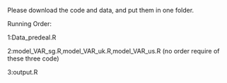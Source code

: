 Please download the code and data, and put them in one folder.




Running Order:

1:Data_predeal.R

2:model_VAR_sg.R,model_VAR_uk.R,model_VAR_us.R  (no order require of these three code)

3:output.R
